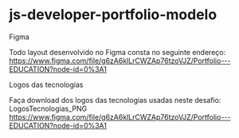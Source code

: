# js-developer-portfolio-modelo

Figma
 
Todo layout desenvolvido no Figma consta no seguinte endereço:
https://www.figma.com/file/g6zA6klLrCWZAp76tzoVJZ/Portfolio---EDUCATION?node-id=0%3A1

Logos das tecnologias
 
Faça download dos logos das tecnologias usadas neste desafio:
LogosTecnologias_PNG https://www.figma.com/file/g6zA6klLrCWZAp76tzoVJZ/Portfolio---EDUCATION?node-id=0%3A1
